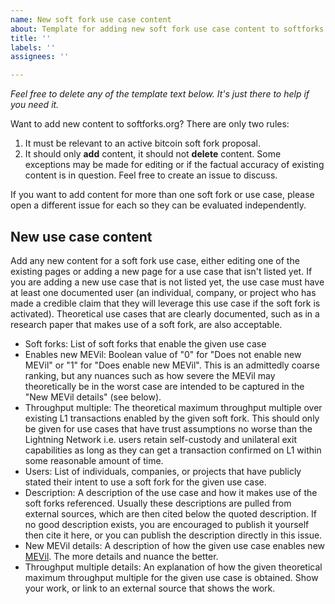 ```yaml
---
name: New soft fork use case content
about: Template for adding new soft fork use case content to softforks.org
title: ''
labels: ''
assignees: ''

---
```


_Feel free to delete any of the template text below. It's just there to help if you need it._

Want to add new content to softforks.org? There are only two rules:

1. It must be relevant to an active bitcoin soft fork proposal.
2. It should only **add** content, it should not **delete** content. Some exceptions may be made for editing or if the factual accuracy of existing content is in question. Feel free to create an issue to discuss.

If you want to add content for more than one soft fork or use case, please open a different issue for each so they can be evaluated independently.

## New use case content

Add any new content for a soft fork use case, either editing one of the existing pages or adding a new page for a use case that isn't listed yet. If you are adding a new use case that is not listed yet, the use case must have at least one documented user (an individual, company, or project who has made a credible claim that they will leverage this use case if the soft fork is activated). Theoretical use cases that are clearly documented, such as in a research paper that makes use of a soft fork, are also acceptable.

- Soft forks: List of soft forks that enable the given use case  
- Enables new MEVil: Boolean value of "0" for "Does not enable new MEVil" or "1" for "Does enable new MEVil". This is an admittedly coarse ranking, but any nuances such as how severe the MEVil may theoretically be in the worst case are intended to be captured in the "New MEVil details" (see below).  
- Throughput multiple: The theoretical maximum throughput multiple over existing L1 transactions enabled by the given soft fork. This should only be given for use cases that have trust assumptions no worse than the Lightning Network i.e. users retain self-custody and unilateral exit capabilities as long as they can get a transaction confirmed on L1 within some reasonable amount of time.  
- Users: List of individuals, companies, or projects that have publicly stated their intent to use a soft fork for the given use case.  
- Description: A description of the use case and how it makes use of the soft forks referenced. Usually these descriptions are pulled from external sources, which are then cited below the quoted description. If no good description exists, you are encouraged to publish it yourself then cite it here, or you can publish the description directly in this issue.  
- New MEVil details: A description of how the given use case enables new [MEVil](https://bluematt.bitcoin.ninja/2024/04/16/stop-calling-it-mev/). The more details and nuance the better.  
- Throughput multiple details: An explanation of how the given theoretical maximum throughput multiple for the given use case is obtained. Show your work, or link to an external source that shows the work.
